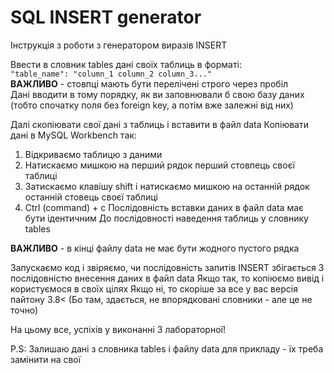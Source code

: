 # SQL INSERT generator

Інструкція з роботи з генератором виразів INSERT

Ввести в словник tables дані своїх таблиць в форматі: </br>
`"table_name": "column_1 column_2 column_3..."` </br>
**ВАЖЛИВО** - стовпці мають бути перелічені строго через пробіл </br>
Дані вводити в тому порядку, як ви заповнювали б свою базу даних </br>(тобто спочатку поля без foreign key, а потім вже залежні від них)

Далі скопіювати свої дані з таблиць і вставити в файл data
Копіювати дані в MySQL Workbench так:
 1. Відкриваємо таблицю з даними
 2. Натискаємо мишкою на перший рядок перший стовпець своєї таблиці
 3. Затискаємо клавішу shift і натискаємо мишкою на останній рядок останній стовець своєї таблиці
 4. Ctrl (command) + c
Послідовність вставки даних в файл data має бути ідентичним
До послідовності наведення таблиць у словнику tables </br>

**ВАЖЛИВО** - в кінці файлу data не має бути жодного пустого рядка

Запускаємо код і звіряємо, чи послідовність запитів INSERT збігається
З послідовністю внесення даних в файл data
Якщо так, то копіюємо вивід і користуємося в своїх цілях
Якщо ні, то скоріше за все у вас версія пайтону 3.8<
(Бо там, здається, не впорядковані словники - але це не точно)

На цьому все, успіхів у виконанні 3 лабораторної!

P.S: Залишаю дані з словника tables і файлу data для прикладу - їх треба замінити на свої
